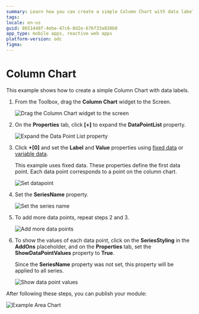 ```yaml
---
summary: Learn how you can create a simple Column Chart with data labels.
tags: 
locale: en-us
guid: 8651448f-4ebe-47c6-8d2e-676f33a830b0
app_type: mobile apps, reactive web apps
platform-version: odc
figma:
---
```


# Column Chart

This example shows how to create a simple Column Chart with data labels.

1. From the Toolbox, drag the **Column Chart** widget to the Screen.

    ![Drag the Column Chart widget to the screen ](images/chartcolumn-drag-ss.png)

1. On the **Properties** tab, click **[+]** to expand the **DataPointList** property.

    ![Expand the Data Point List property](images/chartcolumn-expand-ss.png)

1. Click **+[0]** and set the **Label** and **Value** properties using [fixed data](data.md#populate-your-chart-with-fixed-data) or [variable data](data.md#populate-your-chart-with-variable-data).

    This example uses fixed data. These properties define the first data point. Each data point corresponds to a point on the column chart. 

    ![Set datapoint](images/chartcolumn-datapointlist-ss.png)

1. Set the **SeriesName** property.

    ![Set the series name](images/chart-seriesname-ss.png)

1. To add more data points, repeat steps 2 and 3.

    ![Add more data points](images/chartcolumn-extradatapoints-ss.png)

1. To show the values of each data point, click on the **SeriesStyling** in the **AddOns** placeholder, and on the **Properties** tab, set the **ShowDataPointValues** property to **True**.

    Since the **SeriesName** property was not set, this property will be applied to all series.

    ![Show data point values](images/chartcolumn-showdatapoint-ss.png)

After following these steps, you can publish your module:

![Example Area Chart](images/chartcolumn-result.png)
